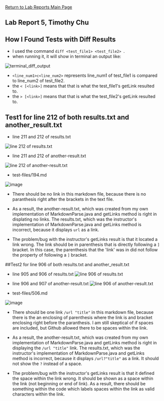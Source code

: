 [Return to Lab Reports Main Page](../index.md)
## Lab Report 5, Timothy Chu

## How I Found Tests with Diff Results
- I used the command ``diff <test_file1> <test_file2> ``.
- when running it, it will show in terminal an output like:

![terminal_diff_output](https://user-images.githubusercontent.com/60487968/157586101-341b6e39-8e91-47ee-bd71-8747520d50f6.png)
  - ``<line_num1>c<line_num2>`` represents line_num1 of test_file1 is compared to line_num2 of test_file2.
  - the ``< [<link>]`` means that that is what the test_file1's getLink resulted to.
  - the ``> [<link>]`` means that that is what the test_file2's getLink resulted to.
## Test1 for line 212 of both results.txt and another_result.txt
- line 211 and 212 of results.txt

![line 212 of results.txt](https://user-images.githubusercontent.com/60487968/157586771-ec0de238-ea1d-453e-842f-9c5128636436.png)

- line 211 and 212 of another-result.txt

![line 212 of another-result.txt](https://user-images.githubusercontent.com/60487968/157587283-0060beb4-d097-4ca0-a7c8-68bf27e4d0ec.png)

- test-files/194.md

![image](https://user-images.githubusercontent.com/60487968/157586968-b4629285-6fa5-417e-9d18-cf95476974b4.png)
  - There should be no link in this markdown file, because there is no paranthesis right after the brackets in the text file.
  - As a result, the another-result.txt, which was created from my own implementation of MarkdownParse.java and getLinks method is right in displating no links. The results.txt, which was the instructor's implementation of MarkdownParse.java and getLinks method is incorrect, because it displays ``url`` as a link.

  - The problem/bug with the instructor's getLinks result is that it located a link wrong. The link should be in parenthesis that is directly following a ``]`` bracket. In this case, the parenthesis that the 'link' was in did not follow the property of following a ``]`` bracket.
   
 ##Test2 for line 906 of both results.txt and another_result.txt
- line 905 and 906 of results.txt
![line 906 of results.txt](https://user-images.githubusercontent.com/60487968/157589850-9e587b8b-6b90-4c7e-ad68-ec545f640c16.png)

- line 906 and 907 of another-result.txt
![line 906 of another-result.txt](https://user-images.githubusercontent.com/60487968/157589794-2ae009f8-1fea-426a-830b-aa6d4fe0bb58.png)

- test-files/506.md

![image](https://user-images.githubusercontent.com/60487968/157589974-5d5bd14d-bce8-4bbe-bded-9b30fe0cb01e.png)
 - There should be one link ``/url "title"`` in this markdown file, because there is the an enclosing of parenthesis where the link is and bracket enclosing right before the paranthesis. I am still skeptical of if spaces are included, but Github allowed there to be spaces within the link.
  - As a result, the another-result.txt, which was created from my own implementation of MarkdownParse.java and getLinks method is right in displaying the ``/url "title"`` link. The results.txt, which was the instructor's implementation of MarkdownParse.java and getLinks method is incorrect, because it displays ``/url?"title"`` as a link. It should not show the ``?`` instead of a space.

  - The problem/bug with the instructor's getLinks result is that it defined the space within the link wrong. It should be shown as a space within the link (not beginning or end of link). As a result, there should be something within the code which labels spaces within the link as valid characters within the link.

